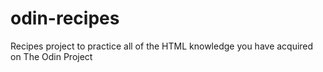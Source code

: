 # odin-recipes
Recipes project to practice all of the HTML knowledge you have acquired on The Odin Project

